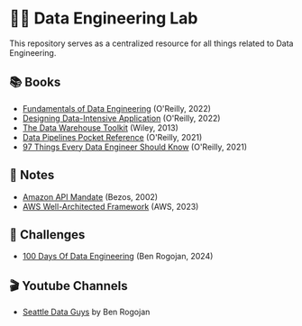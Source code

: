# 👨‍🔬 Data Engineering Lab 

This repository serves as a centralized resource for all things related to Data Engineering.

## 📚 Books 

- [Fundamentals of Data Engineering](./books/fundamentals_of_data_engineering.md) (O'Reilly, 2022)
- [Designing Data-Intensive Application](./books/designing_data_intensive_application.md) (O'Reilly, 2022)
- [The Data Warehouse Toolkit](./books/the_data_warehouse_toolkit.md) (Wiley, 2013)
- [Data Pipelines Pocket Reference](./books/data_pipeline_pocket_reference.md) (O'Reilly, 2021)
- [97 Things Every Data Engineer Should Know](./books/97_things_every_data_engineer_should_know.md) (O'Reilly, 2021)

## 📝 Notes 

- [Amazon API Mandate](./notes/amazon_api_mandate.md) (Bezos, 2002)
- [AWS Well-Architected Framework](https://docs.aws.amazon.com/wellarchitected/latest/framework/welcome.html) (AWS, 2023)

## 🎲 Challenges

- [100 Days Of Data Engineering](https://docs.google.com/spreadsheets/d/1a5TMdF7Vz-YdvlHXnNHLMeHk7lV-TdRjbPoxMrQ_cSE) (Ben Rogojan, 2024)

## 🎬 Youtube Channels

- [Seattle Data Guys](https://www.youtube.com/@SeattleDataGuy) by Ben Rogojan
